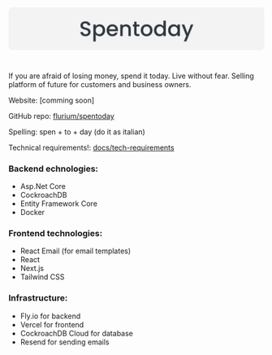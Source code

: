 ![Spentoday banner](./assets/banner.svg)

#

If you are afraid of losing money, spend it today. Live without fear.
Selling platform of future for customers and business owners.

Website: [comming soon]

GitHub repo: [flurium/spentoday](https://github.com/flurium/spentoday)

Spelling: spen + to + day (do it as italian)

Technical requirements!: [docs/tech-requirements](./docs/tech-requirements.md)

### Backend echnologies:

- Asp.Net Core
- CockroachDB
- Entity Framework Core
- Docker

### Frontend technologies:

- React Email (for email templates)
- React
- Next.js
- Tailwind CSS

### Infrastructure:

- Fly.io for backend
- Vercel for frontend
- CockroachDB Cloud for database
- Resend for sending emails

